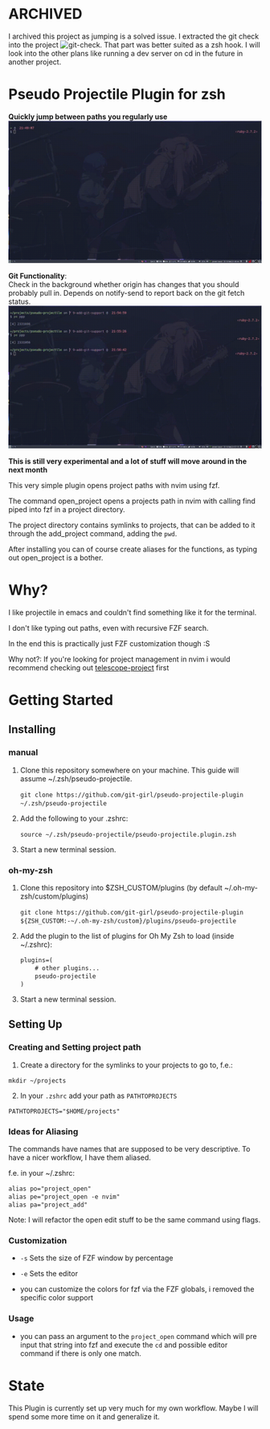 # ARCHIVED 

I archived this project as jumping is a solved issue. 
I extracted the git check into the project ![git-check](https://github.com/git-girl/git-check).
That part was better suited as a zsh hook. 
I will look into the other plans like running a dev server on cd in the future in another project.

# Pseudo Projectile Plugin for zsh 

**Quickly jump between paths you regularly use**   
![Video showing general usage](/assets/ppp1.gif)

**Git Functionality**:    
Check in the background whether origin has changes that you should probably pull in. Depends on notify-send 
to report back on the git fetch status.          
![Video showing notification when origin has changes not present in local](/assets/ppp2.gif)

**This is still very experimental and a lot of stuff will move around in the next month** 

This very simple plugin opens project paths with nvim using fzf. 

The command open_project opens a projects path in nvim with calling find piped into fzf in a project directory. 

The project directory contains symlinks to projects, that can be added to it through the add_project command, adding the `pwd`. 

After installing you can of course create aliases for the functions, as typing out open_project is a bother. 

# Why? 

I like projectile in emacs and couldn't find something like it for the terminal. 

I don't like typing out paths, even with recursive FZF search. 

In the end this is practically just FZF customization though :S 

Why not?: If you're looking for project management in nvim i would recommend checking out  [telescope-project](https://github.com/nvim-telescope/telescope-project.nvim) first 

# Getting Started

## Installing

### manual 

1. Clone this repository somewhere on your machine. This guide will assume ~/.zsh/pseudo-projectile.

    `git clone https://github.com/git-girl/pseudo-projectile-plugin ~/.zsh/pseudo-projectile`

2. Add the following to your .zshrc:

    `source ~/.zsh/pseudo-projectile/pseudo-projectile.plugin.zsh` 
    
3. Start a new terminal session.


### oh-my-zsh 

1. Clone this repository into $ZSH_CUSTOM/plugins (by default ~/.oh-my-zsh/custom/plugins)

    `git clone https://github.com/git-girl/pseudo-projectile-plugin ${ZSH_CUSTOM:-~/.oh-my-zsh/custom}/plugins/pseudo-projectile`

2. Add the plugin to the list of plugins for Oh My Zsh to load (inside ~/.zshrc):

    ```
    plugins=( 
        # other plugins...
        pseudo-projectile
    )
    ```

3. Start a new terminal session.

## Setting Up 

### Creating and Setting project path 

1. Create a directory for the symlinks to your projects to go to, f.e.:
```
mkdir ~/projects 
```
2. In your `.zshrc` add your path as `PATHTOPROJECTS`
```
PATHTOPROJECTS="$HOME/projects"
```

### Ideas for Aliasing 
The commands have names that are supposed to be very descriptive.
To have a nicer workflow, I have them aliased. 

f.e. in your ~/.zshrc: 

```
alias po="project_open"
alias pe="project_open -e nvim"
alias pa="project_add" 
```
Note: I will refactor the open edit stuff to be the same command using flags.

### Customization 

- `-s` Sets the size of FZF window by percentage 
- `-e` Sets the editor

- you can customize the colors for fzf via the FZF globals, i removed the specific color support 

### Usage 

- you can pass an argument to the `project_open` command which will pre input that string into fzf and execute the `cd` and possible editor command if there is only one match.

# State 

This Plugin is currently set up very much for my own workflow. 
Maybe I will spend some more time on it and generalize it. 
